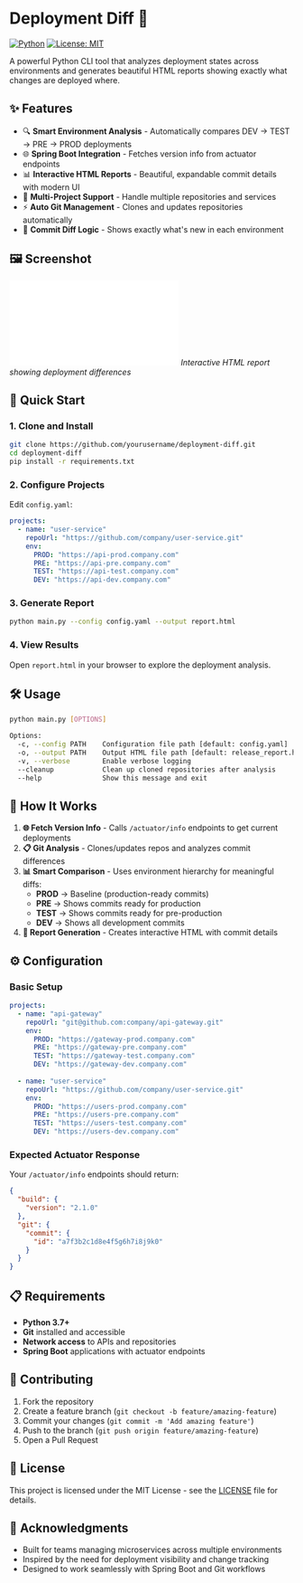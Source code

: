 # Deployment Diff 🚀

[![Python](https://img.shields.io/badge/python-3.7+-blue.svg)](https://www.python.org/downloads/)
[![License: MIT](https://img.shields.io/badge/License-MIT-yellow.svg)](https://opensource.org/licenses/MIT)

A powerful Python CLI tool that analyzes deployment states across environments and generates beautiful HTML reports showing exactly what changes are deployed where.

## ✨ Features

- 🔍 **Smart Environment Analysis** - Automatically compares DEV → TEST → PRE → PROD deployments
- 🌐 **Spring Boot Integration** - Fetches version info from actuator endpoints
- 📊 **Interactive HTML Reports** - Beautiful, expandable commit details with modern UI
- 🔄 **Multi-Project Support** - Handle multiple repositories and services
- ⚡ **Auto Git Management** - Clones and updates repositories automatically
- 🎯 **Commit Diff Logic** - Shows exactly what's new in each environment

## 🖼️ Screenshot

![Example Report](example_report.html)
*Interactive HTML report showing deployment differences*

## 🚀 Quick Start

### 1. Clone and Install
```bash
git clone https://github.com/yourusername/deployment-diff.git
cd deployment-diff
pip install -r requirements.txt
```

### 2. Configure Projects
Edit `config.yaml`:
```yaml
projects:
  - name: "user-service"
    repoUrl: "https://github.com/company/user-service.git"
    env:
      PROD: "https://api-prod.company.com"
      PRE: "https://api-pre.company.com" 
      TEST: "https://api-test.company.com"
      DEV: "https://api-dev.company.com"
```

### 3. Generate Report
```bash
python main.py --config config.yaml --output report.html
```

### 4. View Results
Open `report.html` in your browser to explore the deployment analysis.

## 🛠️ Usage

```bash
python main.py [OPTIONS]

Options:
  -c, --config PATH    Configuration file path [default: config.yaml]
  -o, --output PATH    Output HTML file path [default: release_report.html]
  -v, --verbose        Enable verbose logging
  --cleanup            Clean up cloned repositories after analysis
  --help               Show this message and exit
```

## 🔧 How It Works

1. **🌐 Fetch Version Info** - Calls `/actuator/info` endpoints to get current deployments
2. **📋 Git Analysis** - Clones/updates repos and analyzes commit differences  
3. **📊 Smart Comparison** - Uses environment hierarchy for meaningful diffs:
   - **PROD** → Baseline (production-ready commits)
   - **PRE** → Shows commits ready for production  
   - **TEST** → Shows commits ready for pre-production
   - **DEV** → Shows all development commits
4. **🎨 Report Generation** - Creates interactive HTML with commit details

## ⚙️ Configuration

### Basic Setup
```yaml
projects:
  - name: "api-gateway"
    repoUrl: "git@github.com:company/api-gateway.git"
    env:
      PROD: "https://gateway-prod.company.com"
      PRE: "https://gateway-pre.company.com"
      TEST: "https://gateway-test.company.com"
      DEV: "https://gateway-dev.company.com"
      
  - name: "user-service"
    repoUrl: "https://github.com/company/user-service.git"
    env:
      PROD: "https://users-prod.company.com"
      PRE: "https://users-pre.company.com"
      TEST: "https://users-test.company.com"
      DEV: "https://users-dev.company.com"
```

### Expected Actuator Response
Your `/actuator/info` endpoints should return:
```json
{
  "build": {
    "version": "2.1.0"
  },
  "git": {
    "commit": {
      "id": "a7f3b2c1d8e4f5g6h7i8j9k0"
    }
  }
}
```

## 📋 Requirements

- **Python 3.7+**
- **Git** installed and accessible
- **Network access** to APIs and repositories
- **Spring Boot** applications with actuator endpoints

## 🤝 Contributing

1. Fork the repository
2. Create a feature branch (`git checkout -b feature/amazing-feature`)
3. Commit your changes (`git commit -m 'Add amazing feature'`)
4. Push to the branch (`git push origin feature/amazing-feature`)
5. Open a Pull Request

## 📝 License

This project is licensed under the MIT License - see the [LICENSE](LICENSE) file for details.

## 🙏 Acknowledgments

- Built for teams managing microservices across multiple environments
- Inspired by the need for deployment visibility and change tracking
- Designed to work seamlessly with Spring Boot and Git workflows